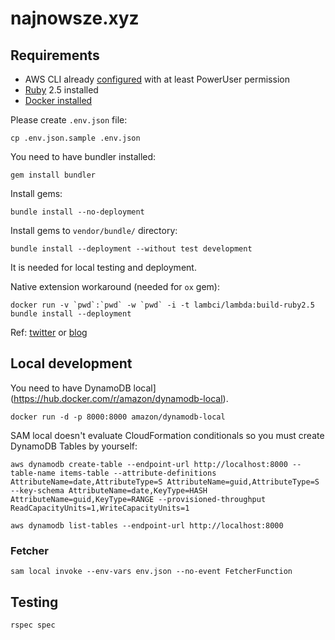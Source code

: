 # najnowsze.xyz

## Requirements

* AWS CLI already [configured](https://docs.aws.amazon.com/cli/latest/userguide/cli-chap-configure.html) with at least PowerUser permission
* [Ruby](https://www.ruby-lang.org/en/documentation/installation/) 2.5 installed
* [Docker installed](https://www.docker.com/community-edition)

Please create `.env.json` file:
```
cp .env.json.sample .env.json
```

You need to have bundler installed:
```
gem install bundler
```

Install gems:
```
bundle install --no-deployment
```

Install gems to `vendor/bundle/` directory:
```
bundle install --deployment --without test development
```
It is needed for local testing and deployment.

Native extension workaround (needed for `ox` gem):
```
docker run -v `pwd`:`pwd` -w `pwd` -i -t lambci/lambda:build-ruby2.5 bundle install --deployment
```
Ref: [twitter](https://twitter.com/alexwwood/status/1068421791918448640) or [blog](https://www.cookieshq.co.uk/posts/how-to-build-a-serverless-twitter-bot-with-ruby-and-aws-lambda)


## Local development
You need to have DynamoDB local](https://hub.docker.com/r/amazon/dynamodb-local).
```
docker run -d -p 8000:8000 amazon/dynamodb-local
```

SAM local doesn't evaluate CloudFormation conditionals so you must create DynamoDB Tables by yourself:
```
aws dynamodb create-table --endpoint-url http://localhost:8000 --table-name items-table --attribute-definitions AttributeName=date,AttributeType=S AttributeName=guid,AttributeType=S --key-schema AttributeName=date,KeyType=HASH AttributeName=guid,KeyType=RANGE --provisioned-throughput ReadCapacityUnits=1,WriteCapacityUnits=1
```

```
aws dynamodb list-tables --endpoint-url http://localhost:8000
```

### Fetcher
```
sam local invoke --env-vars env.json --no-event FetcherFunction
```

## Testing
```
rspec spec
```